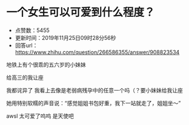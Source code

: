 # 一个女生可以可爱到什么程度？
- 点赞数：5455
- 更新时间：2019年11月25日09时28分56秒
- 回答url：https://www.zhihu.com/question/266586355/answer/908823534
<body>
 <p data-pid="yBet_LEp">地铁上有个很乖的五六岁的小妹妹</p>
 <p data-pid="2oEtmQsH">给高三的我让座</p>
 <p data-pid="8NM_qiMg">我都诧异了 我看上去像是老弱病残孕中的任意一个吗（？要小妹妹给我让座</p>
 <p data-pid="5iJ5AKxK">她用特别软糯的声音说：“感觉姐姐书包好重，我下一站就走了，姐姐坐～”</p>
 <p data-pid="vTS4nWD6">awsl 太可爱了呜呜 是天使吧</p>
</body>